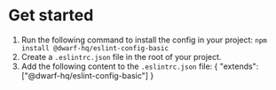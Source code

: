 # Get started
1. Run the following command to install the config in your project: `npm install @dwarf-hq/eslint-config-basic`
2. Create a `.eslintrc.json` file in the root of your project.
3. Add the following content to the `.eslintrc.json` file:
    {
      "extends": ["@dwarf-hq/eslint-config-basic"]
    } 
